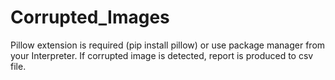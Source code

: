 # Corrupted_Images
Pillow extension is required (pip install pillow) or use package manager from your Interpreter.
If corrupted image is detected, report is produced to csv file.
